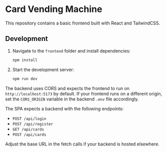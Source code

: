 # Card Vending Machine

This repository contains a basic frontend built with React and TailwindCSS.

## Development

1. Navigate to the `frontend` folder and install dependencies:
   ```bash
   npm install
   ```

2. Start the development server:
   ```bash
   npm run dev
   ```

The backend uses CORS and expects the frontend to run on `http://localhost:5173` by default.
If your frontend runs on a different origin, set the `CORS_ORIGIN` variable in the backend
`.env` file accordingly.

The SPA expects a backend with the following endpoints:
- `POST /api/login`
- `POST /api/register`
- `GET /api/cards`
- `POST /api/cards`

Adjust the base URL in the fetch calls if your backend is hosted elsewhere.
